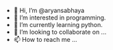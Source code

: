 - 👋 Hi, I’m @aryansabhaya
- 👀 I’m interested in programming.
- 🌱 I’m currently learning python.
- 💞️ I’m looking to collaborate on ...
- 📫 How to reach me ...

<!---
aryansabhaya/aryansabhaya is a ✨ special ✨ repository because its `README.md` (this file) appears on your GitHub profile.
You can click the Preview link to take a look at your changes.
--->
